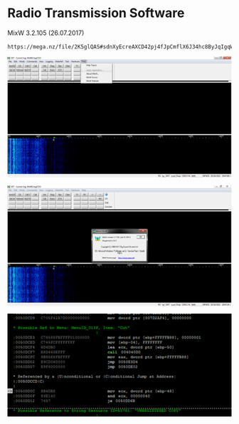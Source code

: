 # Radio Transmission Software 
MixW 3.2.105 (26.07.2017)

    https://mega.nz/file/2K5glQAS#sdnXyEcreAXCD42pj4fJpCmflX6J34hc8ByJqIgqWyI

![Logo](https://raw.githubusercontent.com/SxtBox/MixW/Albdroid/Screenshots/2.png?raw=true)

![Logo](https://raw.githubusercontent.com/SxtBox/MixW/Albdroid/Screenshots/3.png?raw=true)

![Logo](https://raw.githubusercontent.com/SxtBox/MixW/Albdroid/Screenshots/CRACKED.png?raw=true)
